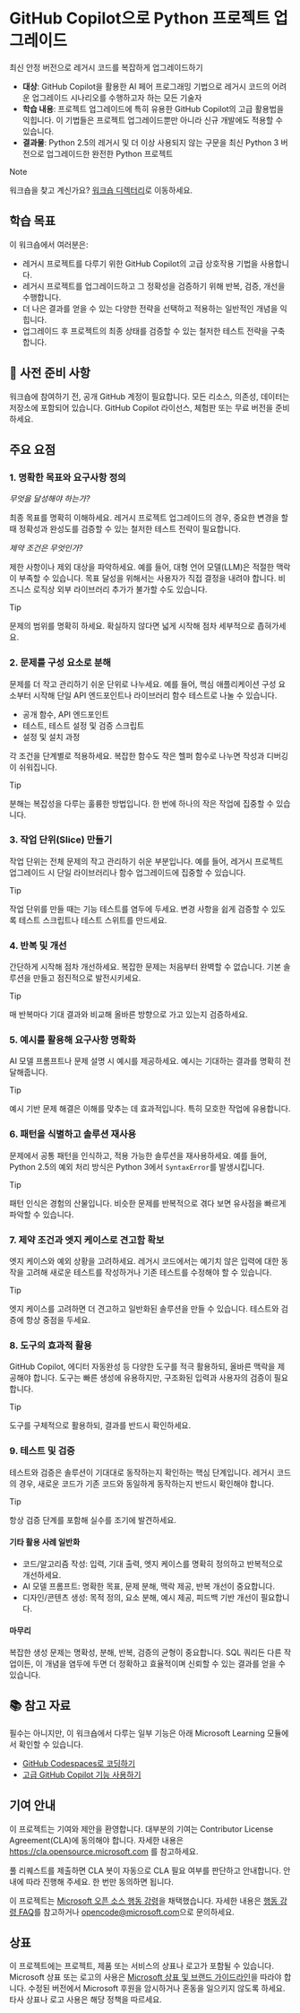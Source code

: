 # GitHub Copilot으로 Python 프로젝트 업그레이드

최신 안정 버전으로 레거시 코드를 복잡하게 업그레이드하기

- **대상**: GitHub Copilot을 활용한 AI 페어 프로그래밍 기법으로 레거시 코드의 어려운 업그레이드 시나리오를 수행하고자 하는 모든 기술자
- **학습 내용**: 프로젝트 업그레이드에 특히 유용한 GitHub Copilot의 고급 활용법을 익힙니다. 이 기법들은 프로젝트 업그레이드뿐만 아니라 신규 개발에도 적용할 수 있습니다.
- **결과물**: Python 2.5의 레거시 및 더 이상 사용되지 않는 구문을 최신 Python 3 버전으로 업그레이드한 완전한 Python 프로젝트

> [!NOTE]
> 워크숍을 찾고 계신가요? [워크숍 디렉터리](./workshop)로 이동하세요.

## 학습 목표

이 워크숍에서 여러분은:

- 레거시 프로젝트를 다루기 위한 GitHub Copilot의 고급 상호작용 기법을 사용합니다.
- 레거시 프로젝트를 업그레이드하고 그 정확성을 검증하기 위해 반복, 검증, 개선을 수행합니다.
- 더 나은 결과를 얻을 수 있는 다양한 전략을 선택하고 적용하는 일반적인 개념을 익힙니다.
- 업그레이드 후 프로젝트의 최종 상태를 검증할 수 있는 철저한 테스트 전략을 구축합니다.

## :mega: 사전 준비 사항

워크숍에 참여하기 전, 공개 GitHub 계정이 필요합니다. 모든 리소스, 의존성, 데이터는 저장소에 포함되어 있습니다. GitHub Copilot 라이선스, 체험판 또는 무료 버전을 준비하세요.

## 주요 요점

### 1. 명확한 목표와 요구사항 정의

*무엇을 달성해야 하는가?*

최종 목표를 명확히 이해하세요. 레거시 프로젝트 업그레이드의 경우, 중요한 변경을 할 때 정확성과 완성도를 검증할 수 있는 철저한 테스트 전략이 필요합니다.

*제약 조건은 무엇인가?*

제한 사항이나 제외 대상을 파악하세요. 예를 들어, 대형 언어 모델(LLM)은 적절한 맥락이 부족할 수 있습니다. 목표 달성을 위해서는 사용자가 직접 결정을 내려야 합니다. 비즈니스 로직상 외부 라이브러리 추가가 불가할 수도 있습니다.

> [!TIP]
> 문제의 범위를 명확히 하세요. 확실하지 않다면 넓게 시작해 점차 세부적으로 좁혀가세요.

### 2. 문제를 구성 요소로 분해

문제를 더 작고 관리하기 쉬운 단위로 나누세요. 예를 들어, 핵심 애플리케이션 구성 요소부터 시작해 단일 API 엔드포인트나 라이브러리 함수 테스트로 나눌 수 있습니다.

- 공개 함수, API 엔드포인트
- 테스트, 테스트 설정 및 검증 스크립트
- 설정 및 설치 과정

각 조건을 단계별로 적용하세요. 복잡한 함수도 작은 헬퍼 함수로 나누면 작성과 디버깅이 쉬워집니다.

> [!TIP]
> 분해는 복잡성을 다루는 훌륭한 방법입니다. 한 번에 하나의 작은 작업에 집중할 수 있습니다.

### 3. 작업 단위(Slice) 만들기

작업 단위는 전체 문제의 작고 관리하기 쉬운 부분입니다. 예를 들어, 레거시 프로젝트 업그레이드 시 단일 라이브러리나 함수 업그레이드에 집중할 수 있습니다.

> [!TIP]
> 작업 단위를 만들 때는 기능 테스트를 염두에 두세요. 변경 사항을 쉽게 검증할 수 있도록 테스트 스크립트나 테스트 스위트를 만드세요.

### 4. 반복 및 개선

간단하게 시작해 점차 개선하세요. 복잡한 문제는 처음부터 완벽할 수 없습니다. 기본 솔루션을 만들고 점진적으로 발전시키세요.

> [!TIP]
> 매 반복마다 기대 결과와 비교해 올바른 방향으로 가고 있는지 검증하세요.

### 5. 예시를 활용해 요구사항 명확화

AI 모델 프롬프트나 문제 설명 시 예시를 제공하세요. 예시는 기대하는 결과를 명확히 전달해줍니다.

> [!TIP]
> 예시 기반 문제 해결은 이해를 맞추는 데 효과적입니다. 특히 모호한 작업에 유용합니다.

### 6. 패턴을 식별하고 솔루션 재사용

문제에서 공통 패턴을 인식하고, 적용 가능한 솔루션을 재사용하세요. 예를 들어, Python 2.5의 예외 처리 방식은 Python 3에서 `SyntaxError`를 발생시킵니다.

> [!TIP]
> 패턴 인식은 경험의 산물입니다. 비슷한 문제를 반복적으로 겪다 보면 유사점을 빠르게 파악할 수 있습니다.

### 7. 제약 조건과 엣지 케이스로 견고함 확보

엣지 케이스와 예외 상황을 고려하세요. 레거시 코드에서는 예기치 않은 입력에 대한 동작을 고려해 새로운 테스트를 작성하거나 기존 테스트를 수정해야 할 수 있습니다.

> [!TIP]
> 엣지 케이스를 고려하면 더 견고하고 일반화된 솔루션을 만들 수 있습니다. 테스트와 검증에 항상 중점을 두세요.

### 8. 도구의 효과적 활용

GitHub Copilot, 에디터 자동완성 등 다양한 도구를 적극 활용하되, 올바른 맥락을 제공해야 합니다. 도구는 빠른 생성에 유용하지만, 구조화된 입력과 사용자의 검증이 필요합니다.

> [!TIP]
> 도구를 구체적으로 활용하되, 결과를 반드시 확인하세요.

### 9. 테스트 및 검증

테스트와 검증은 솔루션이 기대대로 동작하는지 확인하는 핵심 단계입니다. 레거시 코드의 경우, 새로운 코드가 기존 코드와 동일하게 동작하는지 반드시 확인해야 합니다.

> [!TIP]
> 항상 검증 단계를 포함해 실수를 조기에 발견하세요.

#### 기타 활용 사례 일반화

- 코드/알고리즘 작성: 입력, 기대 출력, 엣지 케이스를 명확히 정의하고 반복적으로 개선하세요.
- AI 모델 프롬프트: 명확한 목표, 문제 분해, 맥락 제공, 반복 개선이 중요합니다.
- 디자인/콘텐츠 생성: 목적 정의, 요소 분해, 예시 제공, 피드백 기반 개선이 필요합니다.

#### 마무리

복잡한 생성 문제는 명확성, 분해, 반복, 검증의 균형이 중요합니다. SQL 쿼리든 다른 작업이든, 이 개념을 염두에 두면 더 정확하고 효율적이며 신뢰할 수 있는 결과를 얻을 수 있습니다.

## :books: 참고 자료

필수는 아니지만, 이 워크숍에서 다루는 일부 기능은 아래 Microsoft Learning 모듈에서 확인할 수 있습니다.

- [GitHub Codespaces로 코딩하기](https://learn.microsoft.com/training/modules/code-with-github-codespaces/)
- [고급 GitHub Copilot 기능 사용하기](https://learn.microsoft.com/training/modules/advanced-github-copilot/)

## 기여 안내

이 프로젝트는 기여와 제안을 환영합니다. 대부분의 기여는 Contributor License Agreement(CLA)에 동의해야 합니다. 자세한 내용은 https://cla.opensource.microsoft.com 를 참고하세요.

풀 리퀘스트를 제출하면 CLA 봇이 자동으로 CLA 필요 여부를 판단하고 안내합니다. 안내에 따라 진행해 주세요. 한 번만 동의하면 됩니다.

이 프로젝트는 [Microsoft 오픈 소스 행동 강령](https://opensource.microsoft.com/codeofconduct/)을 채택했습니다. 자세한 내용은 [행동 강령 FAQ](https://opensource.microsoft.com/codeofconduct/faq/)를 참고하거나 [opencode@microsoft.com](mailto:opencode@microsoft.com)으로 문의하세요.

## 상표

이 프로젝트에는 프로젝트, 제품 또는 서비스의 상표나 로고가 포함될 수 있습니다. Microsoft 상표 또는 로고의 사용은 [Microsoft 상표 및 브랜드 가이드라인](https://www.microsoft.com/en-us/legal/intellectualproperty/trademarks/usage/general)을 따라야 합니다. 수정된 버전에서 Microsoft 후원을 암시하거나 혼동을 일으키지 않도록 하세요. 타사 상표나 로고 사용은 해당 정책을 따르세요.
